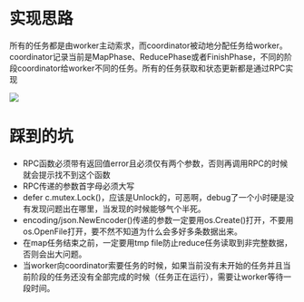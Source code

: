 # 实现思路

所有的任务都是由worker主动索求，而coordinator被动地分配任务给worker。coordinator记录当前是MapPhase、ReducePhase或者FinishPhase，不同的阶段coordinator给worker不同的任务。所有的任务获取和状态更新都是通过RPC实现

![](https://s1.ax1x.com/2022/08/22/vyHEm8.png)

# 踩到的坑

- RPC函数必须带有返回值error且必须仅有两个参数，否则再调用RPC的时候就会提示找不到这个函数
- RPC传递的参数首字母必须大写
- defer c.mutex.Lock()，应该是Unlock的，可恶啊，debug了一个小时硬是没有发现问题出在哪里，当发现的时候能够气个半死。
- encoding/json.NewEncoder()传递的参数一定要用os.Create()打开，不要用os.OpenFile打开，要不然不知道为什么会多好多条数据出来。
- 在map任务结束之前，一定要用tmp file防止reduce任务读取到非完整数据，否则会出大问题。
- 当worker向coordinator索要任务的时候，如果当前没有未开始的任务并且当前阶段的任务还没有全部完成的时候（任务正在运行），需要让worker等待一段时间。

